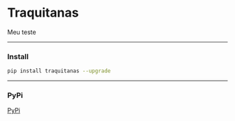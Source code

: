 # Traquitanas

Meu teste

-----

### Install

```bash
pip install traquitanas --upgrade
```

-----

### PyPi

[PyPi](https://pypi.org/project/traquitanas/)
